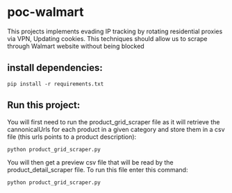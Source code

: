 # poc-walmart
This projects implements evading IP tracking by rotating residential proxies via VPN, Updating cookies. This techniques should allow us to scrape through Walmart website without being blocked

## install dependencies:
```
pip install -r requirements.txt
```

## Run this project:
You will first need to run the product_grid_scraper file as it will retrieve the cannonicalUrls for each product in a given category and store them in a csv file (this urls points to a product description):
```
python product_grid_scraper.py
```
You will then get a preview csv file that will be read by the product_detail_scraper file. To run this file enter this command:
```
python product_grid_scraper.py
```